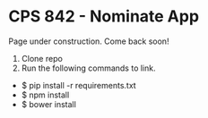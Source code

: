 # CPS 842 - Nominate App
Page under construction.
Come back soon!

1) Clone repo
2) Run the following commands to link. 

- $ pip install -r requirements.txt
- $ npm install
- $ bower install